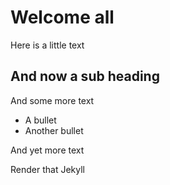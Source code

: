 # Welcome all

Here is a little text

## And now a sub heading

And some more text 

-  A bullet
- Another bullet

And yet more text

Render that Jekyll

